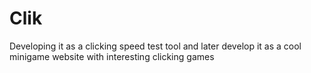 # Clik
Developing it as a clicking speed test tool and later develop it as a cool minigame website with interesting clicking games 
